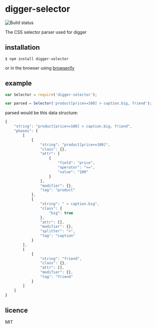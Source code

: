 # digger-selector

![Build status](https://api.travis-ci.org/binocarlos/digger-selector.png)

The CSS selector parser used for digger

## installation

	$ npm install digger-selector

or in the browser using [browserify](https://github.com/substack/node-browserify)

## example

```js
var Selector = require('digger-selector');

var parsed = Selector('product[price<=100] > caption.big, friend');
```

parsed would be this data structure:

```js
{
    "string": "product[price<=100] > caption.big, friend",
    "phases": [
        [
            {
                "string": "product[price<=100]",
                "class": {},
                "attr": [
                    {
                        "field": "price",
                        "operator": "<=",
                        "value": "100"
                    }
                ],
                "modifier": {},
                "tag": "product"
            },
            {
                "string": " > caption.big",
                "class": {
                    "big": true
                },
                "attr": [],
                "modifier": {},
                "splitter": ">",
                "tag": "caption"
            }
        ],
        [
            {
                "string": "friend",
                "class": {},
                "attr": [],
                "modifier": {},
                "tag": "friend"
            }
        ]
    ]
}
```

## licence
MIT